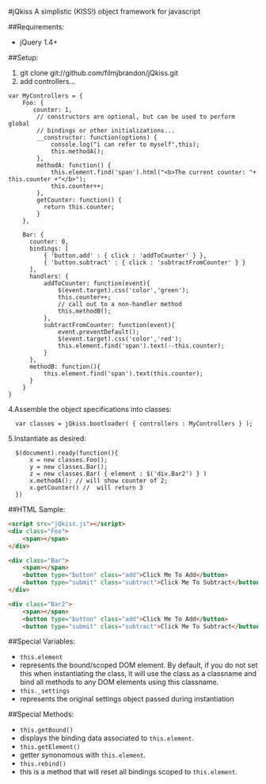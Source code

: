 #jQkiss
A simplistic (KISS!) object framework for javascript

##Requirements:
* jQuery 1.4+

##Setup:

1. git clone git://github.com/filmjbrandon/jQkiss.git
3. add controllers...

```JS
var MyControllers = {
    Foo: {
       counter: 1,
        // constructors are optional, but can be used to perform global
        // bindings or other initializations...
        __constructor: function(options) {
            console.log("i can refer to myself",this);
            this.methodA();
        },
        methodA: function() {
            this.element.find('span').html("<b>The current counter: "+ this.counter +"</b>");
            this.counter++;
        },
        getCounter: function() {
          return this.counter;
        }
    },

    Bar: {
      counter: 0,
      bindings: [
          { 'button.add' : { click : 'addToCounter' } },
          { 'button.subtract' : { click : 'subtractFromCounter' } }
      ],
      handlers: {
          addToCounter: function(event){
              $(event.target).css('color','green');
              this.counter++;
              // call out to a non-handler method
              this.methodB();
          },
          subtractFromCounter: function(event){
              event.preventDefault();
              $(event.target).css('color','red');
              this.element.find('span').text(--this.counter);
          }
      },
      methodB: function(){
          this.element.find('span').text(this.counter);
      }
    }
}
```

4.Assemble the object specifications into classes:

```JS
  var classes = jQkiss.bootloader( { controllers : MyControllers } );
```

5.Instantiate as desired:

```JS
  $(document).ready(function(){
      x = new classes.Foo();
      y = new classes.Bar();
      z = new classes.Bar( { element : $('div.Bar2') } )
      x.methodA(); // will show counter of 2;
      x.getCounter() //  will return 3
  })
```

##HTML Sample:
```HTML
<script src="jQkiss.js"></script>
<div class="Foo">
    <span></span>
</div>

<div class="Bar">
    <span></span>
    <button type="button" class="add">Click Me To Add</button>
    <button type="submit" class="subtract">Click Me To Subtract</button>
</div>

<div class="Bar2">
    <span></span>
    <button type="button" class="add">Click Me To Add</button>
    <button type="submit" class="subtract">Click Me To Subtract</button>
```

##Special Variables:
 * `this.element`
  * represents the bound/scoped DOM element.  By default, if you do not set this when instantiating the class, it will use the class as a classname and bind all methods to any DOM elements using this classname.
 * `this._settings`
  * represents the original settings object passed during instantiation

##Special Methods:
 * `this.getBound()`
  * displays the binding data associated to ```this.element```.
 * `this.getElement()`
  * getter synonomous with ```this.element```.
 * `this.rebind()`
  * this is a method that will reset all bindings scoped to ```this.element```.
